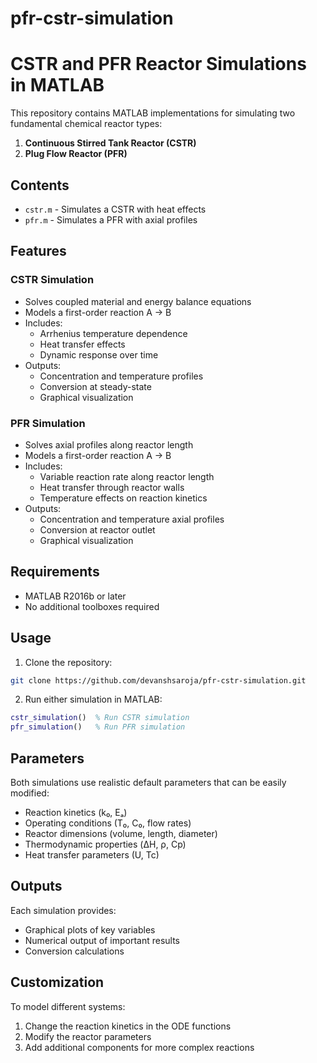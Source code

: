 # pfr-cstr-simulation
# CSTR and PFR Reactor Simulations in MATLAB

This repository contains MATLAB implementations for simulating two fundamental chemical reactor types:

1. **Continuous Stirred Tank Reactor (CSTR)**
2. **Plug Flow Reactor (PFR)**

## Contents

- `cstr.m` - Simulates a CSTR with heat effects
- `pfr.m` - Simulates a PFR with axial profiles

## Features

### CSTR Simulation
- Solves coupled material and energy balance equations
- Models a first-order reaction A → B
- Includes:
  - Arrhenius temperature dependence
  - Heat transfer effects
  - Dynamic response over time
- Outputs:
  - Concentration and temperature profiles
  - Conversion at steady-state
  - Graphical visualization

### PFR Simulation 
- Solves axial profiles along reactor length
- Models a first-order reaction A → B
- Includes:
  - Variable reaction rate along reactor length
  - Heat transfer through reactor walls
  - Temperature effects on reaction kinetics
- Outputs:
  - Concentration and temperature axial profiles
  - Conversion at reactor outlet
  - Graphical visualization

## Requirements

- MATLAB R2016b or later
- No additional toolboxes required

## Usage

1. Clone the repository:
```bash
git clone https://github.com/devanshsaroja/pfr-cstr-simulation.git
```

2. Run either simulation in MATLAB:
```matlab
cstr_simulation()  % Run CSTR simulation
pfr_simulation()   % Run PFR simulation
```

## Parameters

Both simulations use realistic default parameters that can be easily modified:

- Reaction kinetics (k₀, Eₐ)
- Operating conditions (T₀, C₀, flow rates)
- Reactor dimensions (volume, length, diameter)
- Thermodynamic properties (ΔH, ρ, Cp)
- Heat transfer parameters (U, Tc)

## Outputs

Each simulation provides:
- Graphical plots of key variables
- Numerical output of important results
- Conversion calculations

## Customization

To model different systems:
1. Change the reaction kinetics in the ODE functions
2. Modify the reactor parameters
3. Add additional components for more complex reactions
